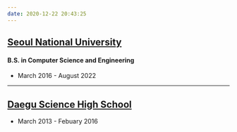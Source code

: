 ```yaml
---
date: 2020-12-22 20:43:25
---
```

## **[Seoul National University](https://www.snu.ac.kr/)**
#### B.S. in Computer Science and Engineering
* March 2016 - August 2022
---
## **[Daegu Science High School](http://www.ts.hs.kr/)**
* March 2013 - Febuary 2016